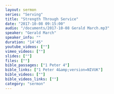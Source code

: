 ```yaml
---
layout: sermon
series: "Serving"
title: "Strength Through Service"
date: "2017-10-08 09:15:00"
audio: "/documents/2017-10-08 Gerald March.mp3"
speaker: "Gerald March"
speaker_info: ""
duration: "14'45"
youtube_videos: [""]
vimeo_videos: [""]
slides: [""]
files: [""]
bible_passages: ["1 Peter 4"]
bible_links: ["1 Peter 4&amp;version=NIVUK"]
bible_videos: [""]
bible_videos_links: [""]
category: "sermon"
---
```

